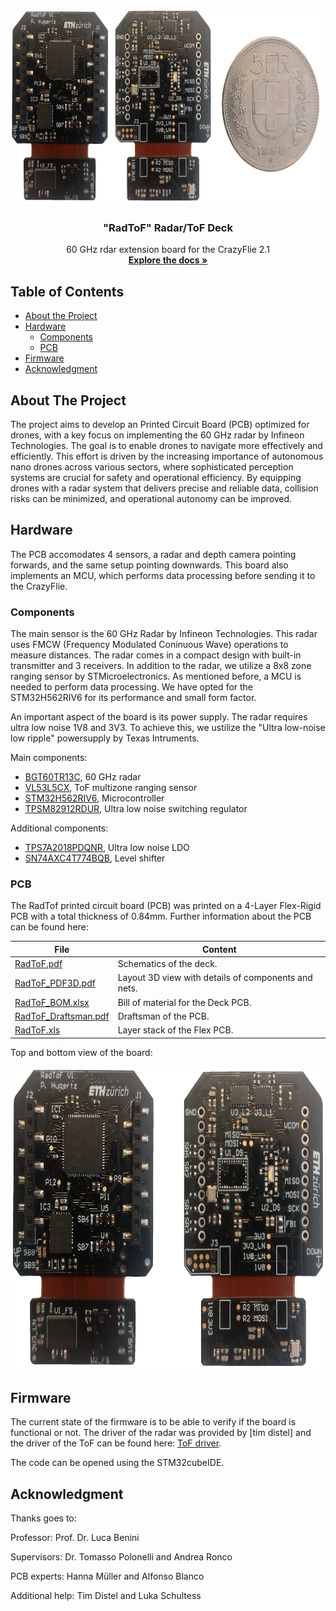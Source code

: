 <!--
*** Template source: https://github.com/othneildrew/Best-README-Template/blob/master/README.md
-->

<!-- PROJECT SHIELDS -->
<!--
*** I'm using markdown "reference style" links for readability.
*** Reference links are enclosed in brackets [ ] instead of parentheses ( ).
*** See the bottom of this document for the declaration of the reference variables
*** for contributors-url, forks-url, etc. This is an optional, concise syntax you may use.
*** https://www.markdownguide.org/basic-syntax/#reference-style-links
-->

<!-- PROJECT LOGO -->
<br />
<p align="center">
  <a>
    <img src="Pictures/RadToF_Main.png" alt="Logo" width="693" height="313">
  </a>

  <h3 align="center">"RadToF" Radar/ToF Deck</h3>

  <p align="center">
    60 GHz rdar extension board for the CrazyFlie 2.1
    <br />
    <a href="https://github.com/PatrickHup/Test"><strong>Explore the docs »</strong></a>
  </p>
</p>

<!-- TABLE OF CONTENTS -->
## Table of Contents

* [About the Project](#about-the-project)
* [Hardware](#hardware)
  * [Components](#hardware)
  * [PCB](#pcb)
* [Firmware](#firmware)
* [Acknowledgment](#acknowledgment)

<!-- ABOUT THE PROJECT -->
## About The Project

The project aims to develop an Printed Circuit Board (PCB) optimized for drones, with a key focus on implementing the 60 GHz radar by Infineon Technologies. The goal is to enable drones to navigate more effectively and efficiently. This effort is driven by the increasing importance of autonomous nano drones across various sectors, where sophisticated perception systems are crucial for safety and operational efficiency. By equipping drones with a radar system that delivers precise and reliable data, collision risks can be minimized, and operational autonomy can be improved.

## Hardware

The PCB accomodates 4 sensors, a radar and depth camera pointing forwards, and the same setup pointing downwards. This board also implements an MCU, which performs data processing before sending it to the CrazyFlie. 

### Components
The main sensor is the 60 GHz Radar by Infineon Technologies. This radar uses FMCW (Frequency Modulated Coninuous Wave) operations to measure distances. The radar comes in a compact design with built-in transmitter and 3 receivers. In addition to the radar, we utilize a 8x8 zone ranging sensor by STMicroelectronics. As mentioned before, a MCU is needed to perform data processing. We have opted for the STM32H562RIV6 for its performance and small form factor.

An important aspect of the board is its power supply. The radar requires ultra low noise 1V8 and 3V3. To achieve this, we ustilize the "Ultra low-noise low ripple" powersupply by Texas Intruments.

Main components:

* [BGT60TR13C][BGT60TR13C_url],			  60 GHz radar
* [VL53L5CX][VL53L5CX_url],     		  ToF multizone ranging sensor
* [STM32H562RIV6][STM32H562RIV6_url],		  Microcontroller
* [TPSM82912RDUR][TPSM82912RDUR_url],		  Ultra low noise switching regulator

Additional components:

* [TPS7A2018PDQNR][TPS7A2018PDQNR_url], 	  Ultra low noise LDO
* [SN74AXC4T774BQB][SN74AXC4T774BQB_url],	  Level shifter

### PCB 
The RadTof printed circuit board (PCB) was printed on a 4-Layer Flex-Rigid PCB with a total thickness of 0.84mm. Further information about the PCB can be found here:

File                                  | Content
--------------------------------------|--------
[RadToF.pdf]                          | Schematics of the deck.  
[RadToF_PDF3D.pdf]                    | Layout 3D view with details of components and nets.
[RadToF_BOM.xlsx]		      | Bill of material for the Deck PCB.
[RadToF_Draftsman.pdf]   	      | Draftsman of the PCB.
[RadToF.xls]		              | Layer stack of the Flex PCB.

Top and bottom view of the board:

<p align="center">
	<a>
	    <img src="Pictures/RadToF_assembled.png" alt="Logo" width="726" height="486">
	</a>
</p>

## Firmware

The current state of the firmware is to be able to verify if the board is functional or not. The driver of the radar was provided by [tim distel] and the driver of the ToF can be found here: [ToF driver][ToF_driver_url].

The code can be opened using the STM32cubeIDE.

## Acknowledgment

Thanks goes to:

Professor: Prof. Dr. Luca Benini

Supervisors: Dr. Tomasso Polonelli and Andrea Ronco

PCB experts: Hanna Müller and Alfonso Blanco

Additional help: Tim Distel and Luka Schultess

<!-- MARKDOWN LINKS & IMAGES -->
<!-- https://www.markdownguide.org/basic-syntax/#reference-style-links -->

<!--Subsection Hardware-->
[VL53L5CX_url]:    			https://www.st.com/resource/en/datasheet/vl53l5cx.pdf
[crazyflie_url]:   			https://www.bitcraze.io/products/crazyflie-2-1/
[BGT60TR13C_url]:			https://www.infineon.com/dgdl/Infineon-DS_BGT60TR13C-DataSheet-v02_49-EN.pdf
[STM32H562RIV6_url]:			https://www.st.com/resource/en/datasheet/stm32h562ag.pdf
[TPSM82912RDUR_url]:			https://www.ti.com/lit/ds/symlink/tpsm82913e.pdf
[TPS7A2018PDQNR_url]:			https://www.ti.com/lit/ds/symlink/tps7a20.pdf
[SN74AXC4T774BQB_url]:			https://www.ti.com/lit/ds/symlink/sn74axc4t774.pdf

[ToF_driver_url]: https://www.st.com/en/embedded-software/stsw-img040.html

<!--Subsection PCB-->
[RadToF.pdf]:                          /Hardware/Project_Output/RadToF.pdf
[RadToF_PDF3D.pdf]:                    /Hardware/Project_Output/RadToF_PDF3D.pdf
[RadToF_BOM.xlsx]:                     /Hardware/Project_Output/RadToF_BOM.xlsx
[RadToF_Draftsman.pdf]:                /Hardware/Project_Output/RadToF_Draftsman.pdf
[RadToF.xls]:                          /Hardware/Project_Output/RadToF.xls



[stmcubeIDE_url]:	               https://www.st.com/en/development-tools/stm32cubeide.html
[altium_url]:	                       https://www.altium.com/
